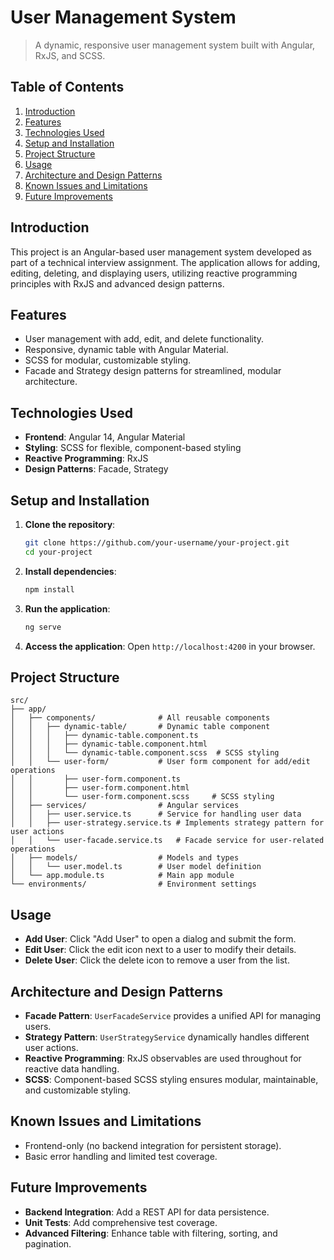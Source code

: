 
# User Management System

> A dynamic, responsive user management system built with Angular, RxJS, and SCSS.

## Table of Contents
1. [Introduction](#introduction)
2. [Features](#features)
3. [Technologies Used](#technologies-used)
4. [Setup and Installation](#setup-and-installation)
5. [Project Structure](#project-structure)
6. [Usage](#usage)
7. [Architecture and Design Patterns](#architecture-and-design-patterns)
8. [Known Issues and Limitations](#known-issues-and-limitations)
9. [Future Improvements](#future-improvements)

## Introduction

This project is an Angular-based user management system developed as part of a technical interview assignment. The application allows for adding, editing, deleting, and displaying users, utilizing reactive programming principles with RxJS and advanced design patterns.

## Features

- User management with add, edit, and delete functionality.
- Responsive, dynamic table with Angular Material.
- SCSS for modular, customizable styling.
- Facade and Strategy design patterns for streamlined, modular architecture.

## Technologies Used

- **Frontend**: Angular 14, Angular Material
- **Styling**: SCSS for flexible, component-based styling
- **Reactive Programming**: RxJS
- **Design Patterns**: Facade, Strategy

## Setup and Installation

1. **Clone the repository**:
   ```bash
   git clone https://github.com/your-username/your-project.git
   cd your-project
   ```
2. **Install dependencies**:
   ```bash
   npm install
   ```
3. **Run the application**:
   ```bash
   ng serve
   ```
4. **Access the application**:
   Open `http://localhost:4200` in your browser.

## Project Structure

```
src/
├── app/
│   ├── components/              # All reusable components
│   │   ├── dynamic-table/       # Dynamic table component
│   │   │   ├── dynamic-table.component.ts
│   │   │   ├── dynamic-table.component.html
│   │   │   └── dynamic-table.component.scss  # SCSS styling
│   │   └── user-form/           # User form component for add/edit operations
│   │       ├── user-form.component.ts
│   │       ├── user-form.component.html
│   │       └── user-form.component.scss     # SCSS styling
│   ├── services/                # Angular services
│   │   ├── user.service.ts      # Service for handling user data
│   │   ├── user-strategy.service.ts # Implements strategy pattern for user actions
│   │   └── user-facade.service.ts   # Facade service for user-related operations
│   ├── models/                  # Models and types
│   │   └── user.model.ts        # User model definition
│   └── app.module.ts            # Main app module
└── environments/                # Environment settings
```

## Usage

- **Add User**: Click "Add User" to open a dialog and submit the form.
- **Edit User**: Click the edit icon next to a user to modify their details.
- **Delete User**: Click the delete icon to remove a user from the list.

## Architecture and Design Patterns

- **Facade Pattern**: `UserFacadeService` provides a unified API for managing users.
- **Strategy Pattern**: `UserStrategyService` dynamically handles different user actions.
- **Reactive Programming**: RxJS observables are used throughout for reactive data handling.
- **SCSS**: Component-based SCSS styling ensures modular, maintainable, and customizable styling.

## Known Issues and Limitations

- Frontend-only (no backend integration for persistent storage).
- Basic error handling and limited test coverage.

## Future Improvements

- **Backend Integration**: Add a REST API for data persistence.
- **Unit Tests**: Add comprehensive test coverage.
- **Advanced Filtering**: Enhance table with filtering, sorting, and pagination.
